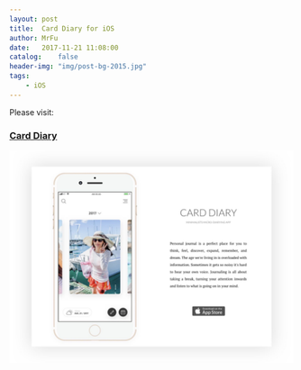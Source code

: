 ```yaml
---
layout: post
title:  Card Diary for iOS
author: MrFu
date:   2017-11-21 11:08:00
catalog:    false
header-img: "img/post-bg-2015.jpg"
tags:
    - iOS
---
```


Please visit:

### [Card Diary](https://carddiary.me/)

![card_diary_main_page](/img/article/samllArticles/card_diary_main_page.jpg)
